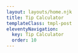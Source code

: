 ```yaml
---
layout: layouts/home.njk
title: Tip Calculator
templateClass: tmpl-post
eleventyNavigation:
  key: Tip Calculator
  order: 10
---
```


